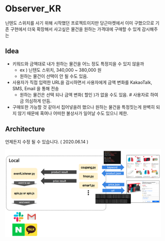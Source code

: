 # Observer_KR

닌텐도 스위치를 사기 위해 시작했던 프로젝트이지만 당근마켓에서 이미 구했으므로 기존 구현에서 더욱 확장해서 사고싶은 물건을 원하는 가격대에 구매할 수 있게 감시해주는 

## Idea

- 키워드와 금액대로 내가 원하는 물건을 어느 정도 특정지을 수 있지 않을까
  - ex ) 닌텐도 스위치, 340,000 ~ 380,000 원
  - 원하는 물건이 선택이 안 될 수도 있음.
- 사용자가 직접 입력한 URL을 감시하면서 사용자에게 금액 변화를 KakaoTalk, SMS, Email 을 통해 전송
  - 원하는 물건은 선택 되나 금액 변화( 할인 )가 없을 수도 있음. # 사용자로 하여금 의심하게 만듬.
- 구매또한 가능할 것 같아서 집어넣을려 했으나 원하는 물건을 특정짓는게 완벽히 되지 않기 때문에 혹여나 어떠한 불상사가 일어날 수도 있으니 제한.


## Architecture

언제든지 수정 될 수 있습니다.  ( 2020.06.14 )

![image](images/observer_architecture1.png)
